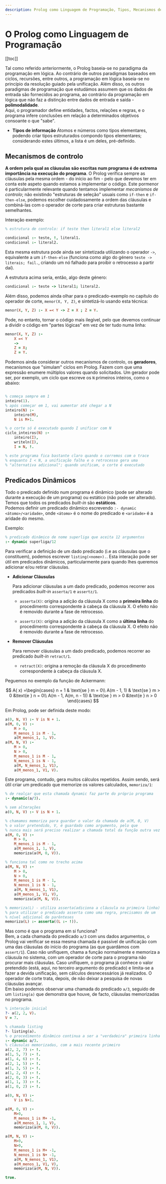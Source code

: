 ```yaml
---
description: Prolog como Linguagem de Programação, Tipos, Mecanismos de Controlo, Procedimentos e Parâmetros, Homoiconocidade
---
```


# O Prolog como Linguagem de Programação

[[toc]]

Tal como referido anteriormente, o Prolog baseia-se no paradigma da programação em lógica. Ao contrário de outros paradigmas baseados em ciclos, recursões, entre outros, a programação em lógica baseia-se no princípio da resolução guiado pela unificação. Além disso, os outros paradigmas de programação que estudámos assumem que os dados de entrada são fornecidos ao programa, ao contrário da programação em lógica que não faz a distinção entre dados de entrada e saída - **polimodalidade**.  
Aqui, o programador define entidades, factos, relações e regras, e o programa infere conclusões em relação a determinados objetivos consoante o que "sabe".

- **Tipos de informação**
  Átomos e números como tipos elementares, podendo criar tipos estruturados compondo tipos elementares; considerando estes últimos, a lista é um deles, pré-definido.

## Mecanismos de controlo

**A ordem pela qual as cláusulas são escritas num programa é de extrema importância na execução do programa**. O Prolog verifica sempre as cláusulas pela mesma ordem - do início ao fim - pelo que devemos ter em conta este aspeto quando estamos a implementar o código. Este pormenor é particularmente relevante quando tentamos implementar _mecanismos de controlo_; não existindo "estruturas de seleção" usuais como `if-then` e `if-then-else`, podemos escolher cuidadosamente a ordem das cláusulas e combiná-las com o operador de corte para criar estruturas bastante semelhantes.

Interação exemplo:

```prolog
% estrutura de controlo: if teste then literal1 else literal2

condicional :- teste, !, literal1.
condicional :- literal2.
```

Esta mesma estrutura pode ainda ser sintetizada utilizando o operador `->`, equivalente a um `if-then-else` (funciona como algo do género `teste -> literais; fail.`, criando um nó falhado para proibir o retrocesso a partir daí).

A estrutura acima seria, então, algo deste género:

```prolog
condicional :- teste -> literal1; literal2.
```

Além disso, podemos ainda olhar para o predicado-exemplo no capítulo do operador de corte, `menor(X, Y, Z)`, e sintetizá-lo usando esta técnica:

```prolog
menor(X, Y, Z) :- X =< Y -> Z = X ; Z = Y.
```

Pode, no entanto, tornar o código mais ilegível, pelo que devemos continuar a dividir o código em "partes lógicas" em vez de ter tudo numa linha:

```prolog
menor(X, Y, Z) :-
    X =< Y
    ->
    Z = X;
    Z = Y.
```

Podemos ainda considerar outros mecanismos de controlo, os **geradores**, mecanismos que "simulam" ciclos em Prolog. Fazem com que uma expressão enumere múltiplos valores quando solicitados. Um gerador pode ser, por exemplo, um ciclo que escreve os `N` primeiros inteiros, como o abaixo:

```prolog

% começa sempre em 1
inteiro(1).
% após começar em 1, vai aumentar até chegar a N
inteiro(N) :-
    inteiro(M),
    N is M+1.

% o corte só é executado quando I unificar com N
ciclo_inteiros(N) :-
    inteiro(I),
    writeln(I),
    I = N, !.

% este programa fica bastante claro quando o corremos com o trace
% enquanto I < N, a unificação falha e o retrocesso gera uma
% "alternativa adicional"; quando unificam, o corte é executado
```

## Predicados Dinâmicos

Todo o predicado definido num programa é dinâmico (pode ser alterado durante a execução de um programa) ou estático (não pode ser alterado). Temos que todos os predicados _built-in_ são **estáticos**.  
Podemos definir um predicado dinâmico escrevendo `:- dynamic <átomo>/<aridade>`, onde `<átomo>` é o nome do predicado e `<aridade>` é a aridade do mesmo.

Exemplo:

```prolog
% predicado dinâmico de nome superliga que aceita 12 argumentos
:- dynamic superliga/12
```

Para verificar a definição de um dado predicado (i.e as cláusulas que o constituem), podemos escrever `listing(<nome>).`. Esta interação pode ser útil em predicados dinâmicos, particularmente para quando lhes queremos adicionar e/ou retirar cláusulas.

- **Adicionar Cláusulas**

  Para adicionar cláusulas a um dado predicado, podemos recorrer aos predicados _built-in_ `asserta/1` e `assertz/1`.

  - `asserta(X)`: origina a adição da cláusula X como a **primeira linha** do procedimento correspondente à cabeça da cláusula X. O efeito não é removido durante a fase de retrocesso.

  - `assertz(X)`: origina a adição da cláusula X como a **última linha** do procedimento correspondente à cabeça da cláusula X. O efeito não é removido durante a fase de retrocesso.

- **Remover Cláusulas**

  Para remover cláusulas a um dado predicado, podemos recorrer ao predicado _built-in_ `retract/1`.

  - `retract(X)`: origina a remoção da cláusula X do procedimento correspondente à cabeça da cláusula X.

Peguemos no exemplo da função de Ackermann:

$$
A( x) =\begin{cases}
n + 1 & \text{se } m = 0\\
A(m - 1, 1) & \text{se } m > 0 &\text{e } n = 0\\
A(m - 1, A(m, n - 1)) & \text{se } m > 0 &\text{e } n > 0
\end{cases}
$$

Em Prolog, pode ser definida deste modo:

```prolog
a(0, N, V) :- V is N + 1.
a(M, 0, V) :-
    M > 0,
    M_menos_1 is M - 1,
    a(M_menos_1, 1, V).
a(M, N, V) :-
    M > 0,
    N > 0,
    M_menos_1 is M - 1,
    N_menos_1 is N - 1,
    a(M, N_menos_1, V1),
    a(M_menos_1, V1, V).
```

Este programa, contudo, gera muitos cálculos repetidos. Assim sendo, será útil criar um predicado que memorize os valores calculados, `memoriza/1`:

```prolog
% de realçar que esta chamada dynamic faz parte do próprio programa
:- dynamic(a/3).

% sem alterações
a(0, N, V) :- V is N + 1.

% chamamos memoriza para guardar o valor da chamada de a(M, 0, V)
% o valor pretendido, V, é guardado como argumento, pelo que
% nunca mais será preciso realizar a chamada total da função outra vez
a(M, 0, V) :-
    M > 0,
    M_menos_1 is M - 1,
    a(M_menos_1, 1, V),
    memoriza(a(M, 0, V)).

% funciona tal como no trecho acima
a(M, N, V) :-
    M > 0,
    N > 0,
    M_menos_1 is M - 1,
    N_menos_1 is N - 1,
    a(M, N_menos_1, V1),
    a(M_menos_1, V1, V),
    memoriza(a(M, N, V)).

% memoriza(L) - utiliza asserta(adiciona a cláusula na primeira linha)
% para utilizar o predicado asserta como uma regra, precisamos de um
% nível adicional de parênteses
memoriza(L) :- asserta((L :- !)).
```

Mas como é que o programa em si funciona?  
Bem, a cada chamada do predicado `a/3` com uns dados argumentos, o Prolog vai verificar se essa mesma chamada é passível de unificação com uma das cláusulas do início do programa (as que guardámos com `assert/1`). Caso não unifiquem, chama a função normalmente e memoriza a cláusula no sistema, com um operador de corte para o programa não procurar mais cláusulas. Caso unifiquem, o programa já conhece o valor pretendido (está, aqui, no terceiro argumento do predicado) e limita-se a fazer a devida unificação, sem cálculos desnecessários já realizados. O operador de corte trata, depois, de não deixar a pesquisa de novas cláusulas avançar.  
Em baixo podemos observar uma chamada do predicado `a/3`, seguido de um `listing(a)` que demonstra que houve, de facto, cláusulas memorizadas no programa.

```prolog
% interação inicial
?- a(2, 2, V).
V = 7.

% chamada listing
?- listing(a).
% o procedimento dinâmico continua a ser a "verdadeira" primeira linha
:- dynamic a/3.
% cláusulas memorizadas, com a mais recente primeiro
a(2, 2, 7) :- !.
a(1, 5, 7) :- !.
a(1, 4, 6) :- !.
a(2, 1, 5) :- !.
a(1, 3, 5) :- !.
a(1, 2, 4) :- !.
a(2, 0, 3) :- !.
a(1, 1, 3) :- !.
a(1, 0, 2) :- !.

a(0, N, V) :-
    V is N+1.

a(M, 0, V) :-
    M>0,
    M_menos_1 is M+ -1,
    a(M_menos_1, 1, V),
    memoriza(a(M, 0, V)).

a(M, N, V) :-
    M>0,
    N>0,
    M_menos_1 is M+ -1,
    N_menos_1 is N+ -1,
    a(M, N_menos_1, V1),
    a(M_menos_1, V1, V),
    memoriza(a(M, N, V)).

true.
```
